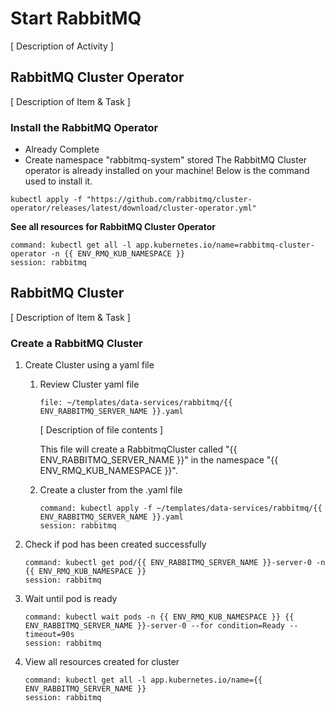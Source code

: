 # Start RabbitMQ 

[ Description of Activity ]

## RabbitMQ Cluster Operator
[ Description of Item & Task ]

### Install the RabbitMQ Operator
* Already Complete
* Create namespace "rabbitmq-system" stored
The RabbitMQ Cluster operator is already installed on your machine! Below is the command used to install it.

``` 
kubectl apply -f "https://github.com/rabbitmq/cluster-operator/releases/latest/download/cluster-operator.yml"
```

**See all resources for RabbitMQ Cluster Operator**

```terminal:execute
command: kubectl get all -l app.kubernetes.io/name=rabbitmq-cluster-operator -n {{ ENV_RMQ_KUB_NAMESPACE }}
session: rabbitmq
```

## RabbitMQ Cluster 
[ Description of Item & Task ]

### Create a RabbitMQ Cluster

1. Create Cluster using a yaml file
    1. Review Cluster yaml file

        ```editor:open-file
        file: ~/templates/data-services/rabbitmq/{{ ENV_RABBITMQ_SERVER_NAME }}.yaml
        ```

        [ Description of file contents ]

        This file will create a RabbitmqCluster called "{{ ENV_RABBITMQ_SERVER_NAME }}" in the namespace "{{ ENV_RMQ_KUB_NAMESPACE }}".

    2. Create a cluster from the .yaml file

        ```terminal:execute
        command: kubectl apply -f ~/templates/data-services/rabbitmq/{{ ENV_RABBITMQ_SERVER_NAME }}.yaml
        session: rabbitmq
        ```

2. Check if pod has been created successfully

    ```terminal:execute
    command: kubectl get pod/{{ ENV_RABBITMQ_SERVER_NAME }}-server-0 -n {{ ENV_RMQ_KUB_NAMESPACE }}
    session: rabbitmq
    ```

3. Wait until pod is ready

    ```terminal:execute
    command: kubectl wait pods -n {{ ENV_RMQ_KUB_NAMESPACE }} {{ ENV_RABBITMQ_SERVER_NAME }}-server-0 --for condition=Ready --timeout=90s
    session: rabbitmq
    ```

4. View all resources created for cluster

    ```terminal:execute
    command: kubectl get all -l app.kubernetes.io/name={{ ENV_RABBITMQ_SERVER_NAME }}
    session: rabbitmq
    ```


 
